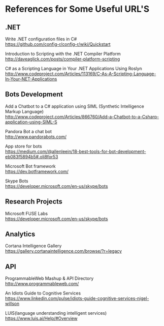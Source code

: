References for Some Useful URL'S
===========================

.NET
-------
Write .NET configuration files in C#<br/>
https://github.com/config-r/config-r/wiki/Quickstart<br/>

Introduction to Scripting with the .NET Compiler Platform<br/>
http://daveaglick.com/posts/compiler-platform-scripting<br/>

C# as a Scripting Language in Your .NET Applications Using Roslyn<br/>
http://www.codeproject.com/Articles/113169/C-As-A-Scripting-Language-In-Your-NET-Applications<br/>

Bots Development
--------------------------
Add a Chatbot to a C# application using SIML (Synthetic Intelligence Markup Language)<br/>
http://www.codeproject.com/Articles/866760/Add-a-Chatbot-to-a-Csharp-application-using-SIML-S<br/>

Pandora Bot a chat bot<br/>
http://www.pandorabots.com/<br/>

App store for bots<br/>
https://medium.com/@allenleein/18-best-tools-for-bot-development-eb083f5894b5#.oli8for53<br/>

Microsoft Bot framework<br/>
https://dev.botframework.com/<br/>

Skype Bots<br/>
https://developer.microsoft.com/en-us/skype/bots<br/>

Research Projects
--------------------------
Microsoft FUSE Labs<br/>
https://developer.microsoft.com/en-us/skype/bots<br/>

Analytics
--------------------------
Cortana Intelligence Gallery<br/>
https://gallery.cortanaintelligence.com/browse/?r=legacy<br/>


API
-----
ProgrammableWeb Mashup & API Directory<br/>
http://www.programmableweb.com/<br/>

An Idiots Guide to Cognitive Services<br/>
https://www.linkedin.com/pulse/idiots-guide-cognitive-services-nigel-willson<br/>

LUIS(language understanding intelligent services)<br/>
https://www.luis.ai/Help/#Overview<br/>
